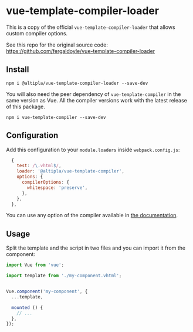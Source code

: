 
# vue-template-compiler-loader

This is a copy of the official `vue-template-compiler-loader` that allows custom compiler options.

See this repo for the original source code: https://github.com/fergaldoyle/vue-template-compiler-loader


## Install

```shell
npm i @altipla/vue-template-compiler-loader --save-dev
```

You will also need the peer dependency of `vue-template-compiler` in the same version as Vue. All the compiler versions work with the latest release of this package.

```shell
npm i vue-template-compiler --save-dev
```


## Configuration

Add this configuration to your `module.loaders` inside `webpack.config.js`:

```js
  {
    test: /\.vhtml$/,
    loader: '@altipla/vue-template-compiler',
    options: {
      compilerOptions: {
        whitespace: 'preserve',
      },
    },
  },
```

You can use any option of the compiler available in [the documentation](https://www.npmjs.com/package/vue-template-compiler).


## Usage

Split the template and the script in two files and you can import it from the component:

```js
import Vue from 'vue';

import template from './my-component.vhtml';


Vue.component('my-component', {
  ...template,

  mounted () {
    // ...
  },
});
```
